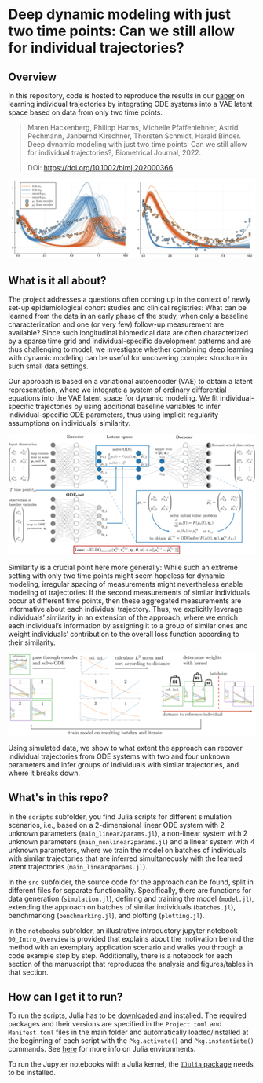 # Deep dynamic modeling with just two time points: Can we still allow for individual trajectories?

## Overview

In this repository, code is hosted to reproduce the results in our [paper](https://doi.org/10.1002/bimj.202000366) on learning individual trajectories by integrating ODE systems into a VAE latent space based on data from only two time points. 

> Maren Hackenberg, Philipp Harms, Michelle Pfaffenlehner, Astrid Pechmann, Janbernd Kirschner, Thorsten Schmidt, Harald Binder. Deep dynamic modeling with just two time points: Can we still allow for individual trajectories?, Biometrical Journal, 2022.
> 
> DOI: https://doi.org/10.1002/bimj.202000366

![](figures/example_nonlinear.png)

## What is it all about? 

The project addresses a questions often coming up in the context of newly set-up epidemiological cohort studies and clinical registries: What can be learned from the data in an early phase of the study, when only a baseline characterization and one (or very few) follow-up measurement are available? 
Since such longitudinal biomedical data are often characterized by a sparse time grid and individual-specific development patterns and are thus challenging to model, we investigate whether combining deep learning with dynamic modeling can be useful for uncovering complex structure in such small data settings. 

Our approach is based on a variational autoencoder (VAE) to obtain a latent representation, where we integrate a system of ordinary differential equations into the VAE latent space for dynamic modeling. We fit individual-specific trajectories by using additional baseline variables to infer individual-specific ODE parameters, thus using implicit regularity assumptions on individuals’ similarity. 

![](figures/modelarchitecture.png)

Similarity is a crucial point here more generally: While such an extreme setting with only two time points might seem hopeless for dynamic modeling, irregular spacing of measurements might nevertheless enable modeling of trajectories: If the second measurements of similar individuals occur at different time points, then these aggregated measurements are informative about each individual trajectory. Thus, we explicitly leverage individuals’ similarity in an extension of the approach, where we enrich each individual’s information by assigning it to a group of similar ones and weight individuals’ contribution to the overall loss function according to their similarity.

![](figures/trainingonbatches.png)

Using simulated data, we show to what extent the approach can recover individual trajectories from ODE systems with two and four unknown parameters and infer groups of individuals with similar trajectories, and where it breaks down.

## What's in this repo?

In the `scripts` subfolder, you find Julia scripts for different simulation scenarios, i.e., based on a 2-dimensional linear ODE system with 2 unknown parameters (`main_linear2params.jl`), a non-linear system with 2 unknown parameters (`main_nonlinear2params.jl`) and a linear system with 4 unknown parameters, where we train the model on batches of individuals with similar trajectories that are inferred simultaneously with the learned latent trajectories (`main_linear4params.jl`). 

In the `src` subfolder, the source code for the approach can be found, split in different files for separate functionality. Specifically, there are functions for data generation (`simulation.jl`), defining and training the model (`model.jl`), extending the approach on batches of similar individuals (`batches.jl`), benchmarking (`benchmarking.jl`), and plotting (`plotting.jl`). 

In the `notebooks` subfolder, an illustrative introductory jupyter notebook `00_Intro_Overview` is provided that explains about the motivation behind the method with an exemplary application scenario and walks you through a code example step by step. 
Additionally, there is a notebook for each section of the manuscript that reproduces the analysis and figures/tables in that section. 

## How can I get it to run? 

To run the scripts, Julia has to be [downloaded](https://julialang.org/downloads/) and installed. The required packages and their versions are specified in the `Project.toml` and `Manifest.toml` files in the main folder and automatically loaded/installed at the beginning of each script with the `Pkg.activate()` and `Pkg.instantiate()` commands. See [here](https://pkgdocs.julialang.org/v1.2/environments/) for more info on Julia environments. 

To run the Jupyter notebooks with a Julia kernel, the [`IJulia` package](https://github.com/JuliaLang/IJulia.jl) needs to be installed. 
